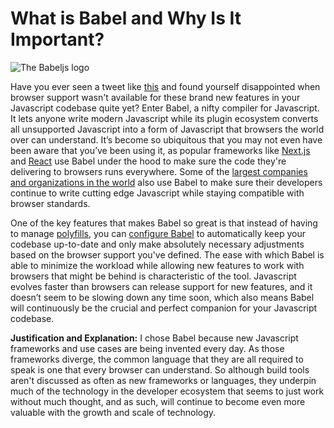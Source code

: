 # What is Babel and Why Is It Important?

![The Babeljs logo](https://i.imgur.com/tJ9p4uS.png)

Have you ever seen a tweet like [this](https://twitter.com/mathias/status/1355065237532258305) and found yourself disappointed when browser support wasn't available for these brand new features in your Javascript codebase quite yet? Enter Babel, a nifty compiler for Javascript. It lets anyone write modern Javascript while its plugin ecosystem converts all unsupported Javascript into a form of Javascript that browsers the world over can understand. It’s become so ubiquitous that you may not even have been aware that you’ve been using it, as popular frameworks like [Next.js](https://nextjs.org/docs/advanced-features/customizing-babel-config) and [React](https://medium.com/swlh/the-role-of-babel-in-react-dbcf78c69125) use Babel under the hood to make sure the code they're delivering to browsers runs everywhere. Some of the [largest companies and organizations in the world](https://babeljs.io/en/users.html) also use Babel to make sure their developers continue to write cutting edge Javascript while staying compatible with browser standards. 

One of the key features that makes Babel so great is that instead of having to manage [polyfills](https://developer.mozilla.org/en-US/docs/Glossary/Polyfill), you can [configure Babel](https://web.dev/serve-modern-code-to-modern-browsers/) to automatically keep your codebase up-to-date and only make absolutely necessary adjustments based on the browser support you've defined. The ease with which Babel is able to minimize the workload while allowing new features to work with browsers that might be behind is characteristic of the tool. Javascript evolves faster than browsers can release support for new features, and it doesn’t seem to be slowing down any time soon, which also means Babel will continuously be the crucial and perfect companion for your Javascript codebase.

**Justification and Explanation:** I chose Babel because new Javascript frameworks and use cases are being invented every day. As those frameworks diverge, the common language that they are all required to speak is one that every browser can understand. So although build tools aren't discussed as often as new frameworks or languages, they underpin much of the technology in the developer ecosystem that seems to just work without much thought, and as such, will continue to become even more valuable with the growth and scale of technology.